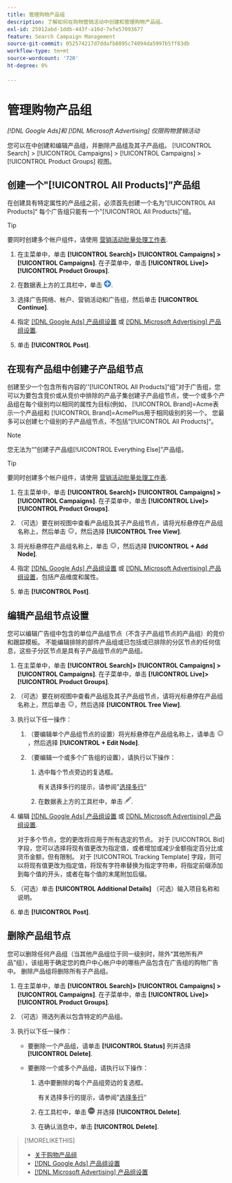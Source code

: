 ```yaml
---
title: 管理购物产品组
description: 了解如何在购物营销活动中创建和管理购物产品组。
exl-id: 25912abd-1ddb-443f-a16d-7efe57093677
feature: Search Campaign Management
source-git-commit: 052574217d7ddafb8895c74094da5997b5ff83db
workflow-type: tm+mt
source-wordcount: '720'
ht-degree: 0%

---
```


# 管理购物产品组

*[!DNL Google Ads]和 [!DNL Microsoft Advertising] 仅限购物营销活动*

您可以在中创建和编辑产品组，并删除产品组及其子产品组。 [!UICONTROL Search] > [!UICONTROL Campaigns] > [!UICONTROL Campaigns] > [!UICONTROL Product Groups] 视图。

## 创建一个&quot;[!UICONTROL All Products]”产品组

在创建具有特定属性的产品组之前，必须首先创建一个名为“[!UICONTROL All Products]“ 每个广告组只能有一个&quot;[!UICONTROL All Products]”组。

>[!TIP]
>
>要同时创建多个帐户组件，请使用 [营销活动批量处理工作表](/help/search-social-commerce/campaign-management/bulksheets/bulksheet-about.md).

1. 在主菜单中，单击 **[!UICONTROL Search]> [!UICONTROL Campaigns] >[!UICONTROL Campaigns]**. 在子菜单中，单击 **[!UICONTROL Live]>[!UICONTROL Product Groups]**.

1. 在数据表上方的工具栏中，单击 ![创建](/help/search-social-commerce/assets/add.png "创建").

1. 选择广告网络、帐户、营销活动和广告组，然后单击 **[!UICONTROL Continue]**.

1. 指定 [[!DNL Google Ads] 产品组设置](product-group-settings-google.md) 或 [[!DNL Microsoft Advertising] 产品组设置](product-group-settings-microsoft.md).

1. 单击 **[!UICONTROL Post]**.

## 在现有产品组中创建子产品组节点

创建至少一个包含所有内容的&#39;&#39;[!UICONTROL All Products]“组”对于广告组，您可以为要包含竞价或从竞价中排除的产品子集创建子产品组节点，使一个或多个产品组在每个级别均以相同的属性为目标(例如， [!UICONTROL Brand]=Acme表示一个产品组和 [!UICONTROL Brand]=AcmePlus用于相同级别的另一个。 您最多可以创建七个级别的子产品组节点，不包括&quot;[!UICONTROL All Products]“。

>[!NOTE]
>
>您无法为“”创建子产品组[!UICONTROL Everything Else]”产品组。

>[!TIP]
>
>要同时创建多个帐户组件，请使用 [营销活动批量处理工作表](/help/search-social-commerce/campaign-management/bulksheets/bulksheet-about.md).

1. 在主菜单中，单击 **[!UICONTROL Search]> [!UICONTROL Campaigns] >[!UICONTROL Campaigns]**. 在子菜单中，单击 **[!UICONTROL Live]>[!UICONTROL Product Groups]**.

1. （可选）要在树视图中查看产品组及其子产品组节点，请将光标悬停在产品组名称上，然后单击 ![菜单图标](/help/search-social-commerce/assets/arrow-dropdown-menu.png "菜单图标")，然后选择 **[!UICONTROL Tree View]**.

1. 将光标悬停在产品组名称上，单击 ![箭头下拉菜单](/help/search-social-commerce/assets/arrow-dropdown-menu.png "箭头下拉菜单")，然后选择 **[!UICONTROL + Add Node]**.

1. 指定 [[!DNL Google Ads] 产品组设置](product-group-settings-google.md) 或 [[!DNL Microsoft Advertising] 产品组设置](product-group-settings-microsoft.md)，包括产品维度和属性。

1. 单击 **[!UICONTROL Post]**.

## 编辑产品组节点设置

您可以编辑广告组中包含的单位产品组节点（不含子产品组节点的产品组）的竞价和跟踪模板。 不能编辑排除的部件产品组或已包括或已排除的分区节点的任何信息，这些子分区节点是具有子产品组节点的产品组。

1. 在主菜单中，单击 **[!UICONTROL Search]> [!UICONTROL Campaigns] >[!UICONTROL Campaigns]**. 在子菜单中，单击 **[!UICONTROL Live]>[!UICONTROL Product Groups]**.

1. （可选）要在树视图中查看产品组及其子产品组节点，请将光标悬停在产品组名称上，然后单击 ![菜单图标](/help/search-social-commerce/assets/arrow-dropdown-menu.png "菜单图标")，然后选择 **[!UICONTROL Tree View]**.

1. 执行以下任一操作：

   1. （要编辑单个产品组节点的设置）将光标悬停在产品组名称上，请单击 ![菜单图标](/help/search-social-commerce/assets/arrow-dropdown-menu.png "菜单图标")，然后选择 **[!UICONTROL + Edit Node]**.

   1. （要编辑一个或多个广告组的设置），请执行以下操作：

      1. 选中每个节点旁边的复选框。

         有关选择多行的提示，请参阅&quot;[选择多行](/help/search-social-commerce/common-tasks/navigation-editing-selection/multiple-rows-select.md)“

      1. 在数据表上方的工具栏中，单击 ![编辑](/help/search-social-commerce/assets/edit.png "编辑").

1. 编辑 [[!DNL Google Ads] 产品组设置](product-group-settings-google.md) 或 [[!DNL Microsoft Advertising] 产品组设置](product-group-settings-microsoft.md).

   对于多个节点，您的更改将应用于所有选定的节点。 对于 [!UICONTROL Bid] 字段，您可以选择将现有值更改为指定值，或者增加或减少金额指定百分比或货币金额，但有限制。 对于 [!UICONTROL Tracking Template] 字段，则可以将现有值更改为指定值，将现有字符串替换为指定字符串，将指定前缀添加到每个值的开头，或者在每个值的末尾附加后缀。

1. （可选）单击 **[!UICONTROL Additional Details]** （可选）输入项目名称和说明。

1. 单击 **[!UICONTROL Post]**.

## 删除产品组节点

您可以删除任何产品组（当其他产品组位于同一级别时，除外“其他所有产品”组），该组用于确定您的商户中心帐户中的哪些产品包含在广告组的购物广告中。 删除产品组将删除所有子产品组。

1. 在主菜单中，单击 **[!UICONTROL Search]> [!UICONTROL Campaigns] >[!UICONTROL Campaigns]**. 在子菜单中，单击 **[!UICONTROL Live]>[!UICONTROL Product Groups]**.

1. （可选）筛选列表以包含特定的产品组。

1. 执行以下任一操作：

   * 要删除一个产品组，请单击 **[!UICONTROL Status]** 列并选择 **[!UICONTROL Delete]**.

   * 要删除一个或多个产品组，请执行以下操作：

      1. 选中要删除的每个产品组旁边的复选框。

         有关选择多行的提示，请参阅&quot;[选择多行](/help/search-social-commerce/common-tasks/navigation-editing-selection/multiple-rows-select.md)“

      1. 在工具栏中，单击 ![更多](/help/search-social-commerce/assets/more.png "更多") 并选择 **[!UICONTROL Delete]**.

      1. 在确认消息中，单击 **[!UICONTROL Delete]**.

>[!MORELIKETHIS]
>
>* [关于购物产品组](product-group-about.md)
>* [[!DNL Google Ads] 产品组设置](product-group-settings-google.md)
>* [[!DNL Microsoft Advertising] 产品组设置](product-group-settings-microsoft.md)
